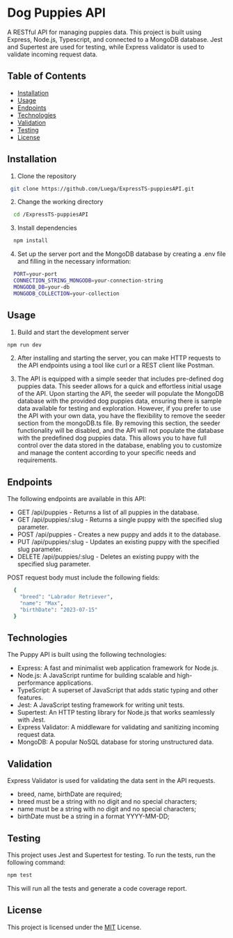 # Dog Puppies API

A RESTful API for managing puppies data. This project is built using Express, Node.js, Typescript, and connected to a MongoDB database. Jest and Supertest are used for testing, while Express validator is used to validate incoming request data.

## Table of Contents

- [Installation](https://github.com/Luega/FirstTryThree.js/blob/main/README.md#installation)
- [Usage](https://github.com/Luega/FirstTryThree.js/blob/main/README.md#usage)
- [Endpoints](https://github.com/Luega/FirstTryThree.js/blob/main/README.md#endpoints)
- [Technologies](https://github.com/Luega/FirstTryThree.js/blob/main/README.md#technologies)
- [Validation](https://github.com/Luega/FirstTryThree.js/blob/main/README.md#validation)
- [Testing](https://github.com/Luega/FirstTryThree.js/blob/main/README.md#testing)
- [License](https://github.com/Luega/FirstTryThree.js/blob/main/README.md#license)

## Installation

1.  Clone the repository

```bash
 git clone https://github.com/Luega/ExpressTS-puppiesAPI.git
```

2. Change the working directory

```bash
  cd /ExpressTS-puppiesAPI
```

3. Install dependencies

```bash
  npm install
```

4. Set up the server port and the MongoDB database by creating a .env file and filling in the necessary information:

```bash
  PORT=your-port
  CONNECTION_STRING_MONGODB=your-connection-string
  MONGODB_DB=your-db
  MONGODB_COLLECTION=your-collection
```

## Usage

1. Build and start the development server

```bash
npm run dev
```

2. After installing and starting the server, you can make HTTP requests to the API endpoints using a tool like curl or a REST client like Postman.

3. The API is equipped with a simple seeder that includes pre-defined dog puppies data. This seeder allows for a quick and effortless initial usage of the API. Upon starting the API, the seeder will populate the MongoDB database with the provided dog puppies data, ensuring there is sample data available for testing and exploration.
However, if you prefer to use the API with your own data, you have the flexibility to remove the seeder section from the mongoDB.ts file. By removing this section, the seeder functionality will be disabled, and the API will not populate the database with the predefined dog puppies data.
This allows you to have full control over the data stored in the database, enabling you to customize and manage the content according to your specific needs and requirements.

## Endpoints

The following endpoints are available in this API:

- GET /api/puppies - Returns a list of all puppies in the database.
- GET /api/puppies/:slug - Returns a single puppy with the specified slug parameter.
- POST /api/puppies - Creates a new puppy and adds it to the database.
- PUT /api/puppies/:slug - Updates an existing puppy with the specified slug parameter.
- DELETE /api/puppies/:slug - Deletes an existing puppy with the specified slug parameter.

POST request body must include the following fields:

```bash
  {
    "breed": "Labrador Retriever",
    "name": "Max",
    "birthDate": "2023-07-15"
  }
```

## Technologies

The Puppy API is built using the following technologies:

- Express: A fast and minimalist web application framework for Node.js.
- Node.js: A JavaScript runtime for building scalable and high-performance applications.
- TypeScript: A superset of JavaScript that adds static typing and other features.
- Jest: A JavaScript testing framework for writing unit tests.
- Supertest: An HTTP testing library for Node.js that works seamlessly with Jest.
- Express Validator: A middleware for validating and sanitizing incoming request data.
- MongoDB: A popular NoSQL database for storing unstructured data.

## Validation

Express Validator is used for validating the data sent in the API requests.

- breed, name, birthDate are required;
- breed must be a string with no digit and no special characters;
- name must be a string with no digit and no special characters;
- birthDate must be a string in a format YYYY-MM-DD;

## Testing

This project uses Jest and Supertest for testing. To run the tests, run the following command:

```bash
npm test
```

This will run all the tests and generate a code coverage report.

## License

This project is licensed under the [MIT](https://choosealicense.com/licenses/mit/) License.
